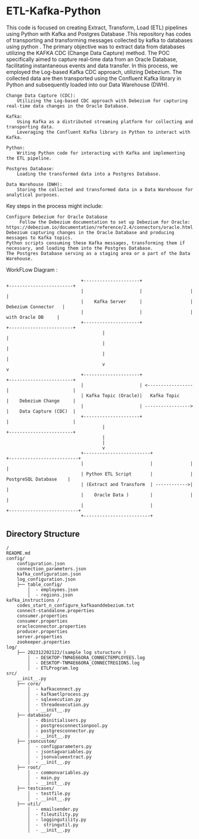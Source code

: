 # ETL-Kafka-Python

This code is focused on creating Extract, Transform, Load (ETL) pipelines using Python with Kafka and Postgres Database .This repository has codes of transporting and transforming messages collected by kafka to databases using python . The primary objective was to extract data from databases utilizing the KAFKA CDC (Change Data Capture) method. The POC specifically aimed to capture real-time data from an Oracle Database, facilitating instantaneous events and data transfer. In this process, we employed the Log-based Kafka CDC approach, utilizing Debezium. The collected data are  then transported using the Confluent Kafka library in Python and subsequently loaded into our Data Warehouse (DWH).

    Change Data Capture (CDC):
        Utilizing the Log-based CDC approach with Debezium for capturing real-time data changes in the Oracle Database.

    Kafka:
        Using Kafka as a distributed streaming platform for collecting and transporting data.
        Leveraging the Confluent Kafka library in Python to interact with Kafka.

    Python:
        Writing Python code for interacting with Kafka and implementing the ETL pipeline.

    Postgres Database:
        Loading the transformed data into a Postgres Database.

    Data Warehouse (DWH):
        Storing the collected and transformed data in a Data Warehouse for analytical purposes.

Key steps in the process might include:

    Configure Debezium for Oracle Database
         Follow the Debezium documentation to set up Debezium for Oracle: https://debezium.io/documentation/reference/2.4/connectors/oracle.html
    Debezium capturing changes in the Oracle Database and producing messages to Kafka topics.
    Python scripts consuming these Kafka messages, transforming them if necessary, and loading them into the Postgres Database.
    The Postgres Database serving as a staging area or a part of the Data Warehouse.

WorkFLow Diagram :

                                +---------------------+                  +------------------------+           
                                |                     |                  |                        |           
                                |    Kafka Server     |                  |   Debezium Connector   |          
                                |                     |                  |     with Oracle DB     |          
                                +---------------------+                  +------------------------+           
                                        |                                         |                                  
                                        |                                         |                                 
                                        |                                         |                                  
                                        v                                         v                                    
                                +---------------------+                    +------------------------+     
                                |                     | <----------------- |                        |     
                                | Kafka Topic (Oracle)|   Kafka Topic      |    Debezium Change     |     
                                |                     | -----------------> |    Data Capture (CDC)  |     
                                +---------------------+                    |                        |     
                                        |                                +------------------------+              
                                        |                                                                        
                                        |                                                                        
                                        v                                                                       
                                +-------------------------+              +--------------------------+            
                                |                         |              |                          |               
                                | Python ETL Script       |              |   PostgreSQL Database    |
                                | (Extract and Transform  | ------------>|                          |
                                |    Oracle Data )        |              |                          |
                                |                         |              +--------------------------+                       
                                +-------------------------+                                              


## Directory Structure

```
/
README.md
config/
    configuration.json
    connection_parameters.json
    kafka_configuration.json
    log_configuration.json
    ├── table_config/
        │  - employees.json
        │  - regions.json
kafka_instructions /
    codes_start_n_configure_kafkaanddebezium.txt
    connect-standalone.properties
    consumer.properties
    consumer.properties
    oracleconnector.properties
    producer.properties
    server.properties
    zookeeper.properties
log/
    ├── 202312202122/(sample log sturucture )
        │  - DESKTOP-TNM4E66ORA_CONNECTEMPLOYEES.log
        │  - DESKTOP-TNM4E66ORA_CONNECTREGIONS.log
        │  - ETLProgram.log
src/
    __init__.py
    ├── core/
        │  - kafkaconnect.py
        │  - kafkaetlprocess.py
        │  - sqlexecution.py
        │  - threadexecution.py
        │  - __init__.py
    ├── database/
        │  - dbinitialisers.py
        │  - postgresconnectionpool.py
        │  - postgresconnector.py
        │  - __init__.py
    ├── jsoncustom/
        │  - configparameters.py
        │  - jsontagvariables.py
        │  - jsonvalueextract.py
        │  - __init__.py
    ├── root/
        │  - commonvariables.py
        │  - main.py
        │  - __init__.py
    ├── testcases/
        │  - testfile.py
        │  - __init__.py
    ├── util/
        │  - emailsender.py
        │  - fileutility.py
        │  - loggingutility.py
        │  -  stringutil.py
        │  - __init__.py
```
